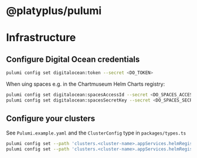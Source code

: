 # @platyplus/pulumi

# Infrastructure

## Configure Digital Ocean credentials

```sh
pulumi config set digitalocean:token --secret <DO_TOKEN>
```

When uing spaces e.g. in the Chartmuseum Helm Charts registry:

```sh
pulumi config set digitalocean:spacesAccessId --secret <DO_SPACES_ACCESS_ID>
pulumi config set digitalocean:spacesSecretKey --secret <DO_SPACES_SECRET_KEY>
```

## Configure your clusters

<!-- TODO See https://www.pulumi.com/docs/guides/crossguard/ -->

See `Pulumi.example.yaml` and the `ClusterConfig` type in `packages/types.ts`

```sh
pulumi config set --path 'clusters.<cluster-name>.appServices.helmRegistry.basicAuth.username' --secret chartmuseum
pulumi config set --path 'clusters.<cluster-name>.appServices.helmRegistry.basicAuth.password' --secret Pilette1
```
